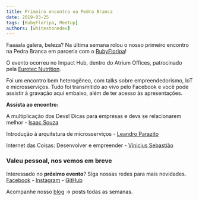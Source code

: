 ```yaml
---
title: Primeiro encontro na Pedra Branca
date: 2019-03-25
tags: [RubyFloripa, Meetup]
authors: [whitestonedev]
---
```


Faaaala galera, beleza? Na última semana rolou o nosso primeiro encontro na Pedra Branca em parceria com o [RubyFloripa](https://ruby.floripa.br/)!

O evento ocorreu no Impact Hub, dentro do Atrium Offices, patrocinado pela [Eurotec Nutrition](https://euronutri.com.br/).

Foi um encontro bem heterogêneo, com talks sobre empreendedorismo, IoT e microsserviços. Tudo foi transmitido ao vivo pelo Facebook e você pode assistir à gravação aqui embaixo, além de ter acesso às apresentações.

**Assista ao encontro:**

A multiplicação dos Devs! Dicas para empresas e devs se relacionarem melhor - [Isaac Souza](https://www.linkedin.com/in/isaacfsouza)

Introdução à arquitetura de microsserviços - [Leandro Parazito](https://twitter.com/parazito)

Internet das Coisas: Desenvolver e empreender - [Vinicius Sebastião](https://www.linkedin.com/in/viniciusconex/)

### Valeu pessoal, nos vemos em breve

Interessado no **próximo evento**? Siga nossas redes para mais novidades.
    [Facebook](http://facebook.com/whitestonedevelopers)
    - [Instagram](http://instagram.com/whitestonedevelopers)
    - [GitHub](http://github.com/whitestonedevelopers)

Acompanhe nosso [blog](https://whitestonedev.com.br/posts) -> posts todas as semanas.
